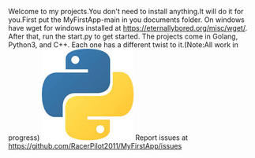 Welcome to my projects.You don't need to install anything.It will do it for you.First put the MyFirstApp-main in you documents folder. On windows have wget for windows installed at https://eternallybored.org/misc/wget/. After that, run the start.py to get started. The projects come in Golang, Python3, and C++. Each one has a different twist to it.(Note:All work in progress)
![go](https://github.com/RacerPilot2011/MyFirstApp/blob/main/image.png)
Report issues at https://github.com/RacerPilot2011/MyFirstApp/issues
